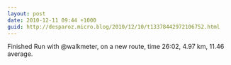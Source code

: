 ```yaml
---
layout: post
date: 2010-12-11 09:44 +1000
guid: http://desparoz.micro.blog/2010/12/10/t13378442972106752.html
---
```

Finished Run with @walkmeter, on a new route, time 26:02, 4.97 km, 11.46 average.
